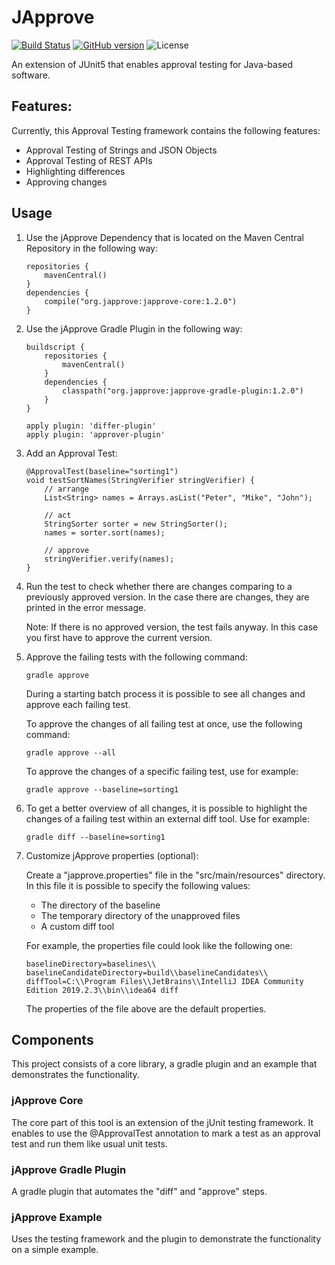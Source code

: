 # JApprove

[![Build Status](https://travis-ci.com/jApprove/japprove.svg?branch=master)](https://travis-ci.com/jApprove/japprove)
[![GitHub version](https://badge.fury.io/gh/jApprove%2Fjapprove.svg)](http://badge.fury.io/gh/jApprove%2Fjapprove)
![License](https://img.shields.io/badge/License-Apache%20License%202.0-brightgreen.svg)

An extension of JUnit5 that enables approval testing for Java-based software.

## Features:

Currently, this Approval Testing framework contains the following features:

- Approval Testing of Strings and JSON Objects
- Approval Testing of REST APIs
- Highlighting differences
- Approving changes


## Usage

1. Use the jApprove Dependency that is located on the Maven Central Repository in the following way:

   ```
   repositories {
       mavenCentral()
   }
   dependencies {
       compile("org.japprove:japprove-core:1.2.0")
   }
   ```

2. Use the jApprove Gradle Plugin in the following way:

   ```
   buildscript {
       repositories {
           mavenCentral()
       }
       dependencies {
           classpath("org.japprove:japprove-gradle-plugin:1.2.0")
       }
   }

   apply plugin: 'differ-plugin'
   apply plugin: 'approver-plugin'
   
   ```

3. Add an Approval Test:

   ```
   @ApprovalTest(baseline="sorting1")
   void testSortNames(StringVerifier stringVerifier) {
	   // arrange
	   List<String> names = Arrays.asList("Peter", "Mike", "John");
   
	   // act
	   StringSorter sorter = new StringSorter();
	   names = sorter.sort(names);
   
	   // approve
	   stringVerifier.verify(names);
   }
   ```

4. Run the test to check whether there are changes comparing to a previously approved version. In the case there are changes, they are printed in the error message. 

    Note: If there is no approved version, the test fails anyway. In this case you first have to approve the current version. 

5. Approve the failing tests with the following command:  

   `gradle approve`  
   
   During a starting batch process it is possible to see all changes and approve each failing test.
   
   To approve the changes of all failing test at once, use the following command:

   `gradle approve --all`

   To approve the changes of a specific failing test, use for example:

   `gradle approve --baseline=sorting1`

6. To get a better overview of all changes, it is possible to highlight the changes of a failing test within an external diff tool. Use for example:

   `gradle diff --baseline=sorting1`

7. Customize jApprove properties (optional):

	Create a "japprove.properties" file in the "src/main/resources" directory. In this file it is possible to specify the following values:
	
	- The directory of the baseline
	- The temporary directory of the unapproved files
	- A custom diff tool
	
	For example, the properties file could look like the following one:
	
	```
	baselineDirectory=baselines\\
	baselineCandidateDirectory=build\\baselineCandidates\\
	diffTool=C:\\Program Files\\JetBrains\\IntelliJ IDEA Community Edition 2019.2.3\\bin\\idea64 diff

	```
	
	The properties of the file above are the default properties.
	
  
## Components

This project consists of a core library, a gradle plugin and an example that demonstrates the functionality. 

### jApprove Core

The core part of this tool is an extension of the jUnit testing framework. It enables to use the @ApprovalTest annotation to mark a test as an approval test and run them like usual unit tests.


### jApprove Gradle Plugin

A gradle plugin that automates the "diff" and "approve" steps.

### jApprove Example

Uses the testing framework and the plugin to demonstrate the functionality on a simple example.
